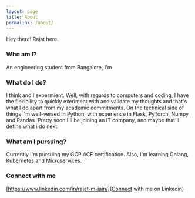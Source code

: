 ```yaml
---
layout: page
title: About
permalink: /about/
---
```


Hey there! Rajat here.

### Who am I?
An engineering student from Bangalore, I'm 

### What do I do?
I think and I expermient.
Well, with regards to computers and coding, I have the flexibility to quickly exeriment with and validate my thoughts and that's what I do apart from my academic commitments.
On the technical side of things I'm well-versed in Python, with experience in Flask, PyTorch, Numpy and Pandas.
Pretty soon I'll be joining an IT company, and maybe that'll define what i do next.

### What am I pursuing?
Currently I'm pursuing my GCP ACE certification. Also, I'm learning Golang, Kubernetes and Microservices. 

### Connect with me
[https://www.linkedin.com/in/rajat-m-jain/](Connect with me on Linkedin)
